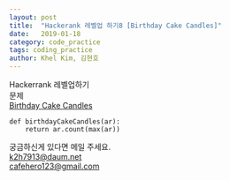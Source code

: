 ```yaml
---
layout: post
title:  "Hackerank 레벨업 하기8 [Birthday Cake Candles]"
date:   2019-01-18
category: code_practice
tags: coding_practice
author: Khel Kim, 김현호
---
```


Hackerrank 레벨업하기  
문제  
[Birthday Cake Candles](https://www.hackerrank.com/challenges/birthday-cake-candles/problem)

~~~
def birthdayCakeCandles(ar):
    return ar.count(max(ar))
~~~

궁금하신게 있다면 메일 주세요.  
k2h7913@daum.net  
cafehero123@gmail.com
